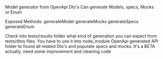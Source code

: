 Model generator from OpenApi Dto's
Can generate Models, specs, Mocks or Enum

Exposed Methods:
generateModel
generateMocks
generateSpecs
generateEnum

Check into tests/results folder what kind of generation you can expect from tests/dtos files.
You have to use it into node_module OpenApi generated API folder to found all related Dto's and populate specs and mocks.
It's a BETA actually, need some improvement and cleaning code